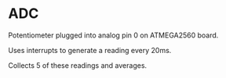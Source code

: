 # ADC

Potentiometer plugged into analog pin 0 on ATMEGA2560 board. 

Uses interrupts to generate a reading every 20ms.

Collects 5 of these readings and averages.
